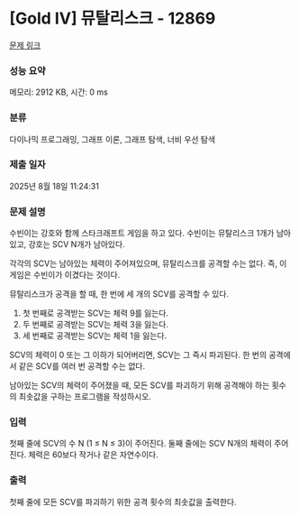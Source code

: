# [Gold IV] 뮤탈리스크 - 12869 

[문제 링크](https://www.acmicpc.net/problem/12869) 

### 성능 요약

메모리: 2912 KB, 시간: 0 ms

### 분류

다이나믹 프로그래밍, 그래프 이론, 그래프 탐색, 너비 우선 탐색

### 제출 일자

2025년 8월 18일 11:24:31

### 문제 설명

<p>수빈이는 강호와 함께 스타크래프트 게임을 하고 있다. 수빈이는 뮤탈리스크 1개가 남아있고, 강호는 SCV N개가 남아있다.</p>

<p>각각의 SCV는 남아있는 체력이 주어져있으며, 뮤탈리스크를 공격할 수는 없다. 즉, 이 게임은 수빈이가 이겼다는 것이다.</p>

<p>뮤탈리스크가 공격을 할 때, 한 번에 세 개의 SCV를 공격할 수 있다.</p>

<ol>
	<li>첫 번째로 공격받는 SCV는 체력 9를 잃는다.</li>
	<li>두 번째로 공격받는 SCV는 체력 3을 잃는다.</li>
	<li>세 번째로 공격받는 SCV는 체력 1을 잃는다.</li>
</ol>

<p>SCV의 체력이 0 또는 그 이하가 되어버리면, SCV는 그 즉시 파괴된다. 한 번의 공격에서 같은 SCV를 여러 번 공격할 수는 없다.</p>

<p>남아있는 SCV의 체력이 주어졌을 때, 모든 SCV를 파괴하기 위해 공격해야 하는 횟수의 최솟값을 구하는 프로그램을 작성하시오.</p>

### 입력 

 <p>첫째 줄에 SCV의 수 N (1 ≤ N ≤ 3)이 주어진다. 둘째 줄에는 SCV N개의 체력이 주어진다. 체력은 60보다 작거나 같은 자연수이다.</p>

### 출력 

 <p>첫째 줄에 모든 SCV를 파괴하기 위한 공격 횟수의 최솟값을 출력한다.</p>

